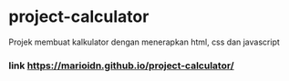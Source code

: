# project-calculator
Projek membuat kalkulator dengan menerapkan html, css dan javascript
### link https://marioidn.github.io/project-calculator/
